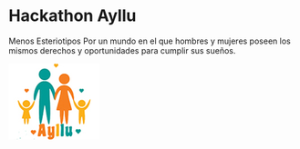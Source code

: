 # Hackathon Ayllu

Menos Esteriotipos 
Por un mundo en el que hombres y mujeres poseen los mismos derechos y oportunidades para cumplir sus sueños.

 ![Ayllu](https://github.com/Daianatk/Hackathon-Ayllu/blob/master/src/img/logo.jpg)

